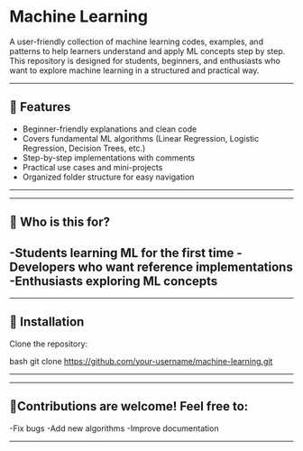 # Machine Learning

A user-friendly collection of machine learning codes, examples, and patterns to help learners understand and apply ML concepts step by step.  
This repository is designed for students, beginners, and enthusiasts who want to explore machine learning in a structured and practical way.  

---

## 🚀 Features
- Beginner-friendly explanations and clean code  
- Covers fundamental ML algorithms (Linear Regression, Logistic Regression, Decision Trees, etc.)  
- Step-by-step implementations with comments  
- Practical use cases and mini-projects  
- Organized folder structure for easy navigation  

---

---

## 🌱 Who is this for?

-Students learning ML for the first time
-Developers who want reference implementations
-Enthusiasts exploring ML concepts
---

---

## 🔧 Installation
Clone the repository:

bash
   git clone https://github.com/your-username/machine-learning.git
   
---

---

## 🤝Contributions are welcome! Feel free to:

-Fix bugs
-Add new algorithms
-Improve documentation

---
